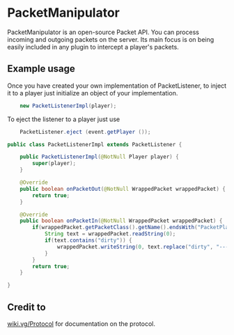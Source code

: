 # PacketManipulator
PacketManipulator is an open-source Packet API. You can process incoming and outgoing packets on the server. Its main focus is on being easily included in any plugin to intercept a player's packets.
## Example usage
Once you have created your own implementation of PacketListener, to inject it to a player just initialize an object of your implementation.
```java
    new PacketListenerImpl(player);
```
To eject the listener to a player just use
```java
    PacketListener.eject (event.getPlayer ());
```
```java
public class PacketListenerImpl extends PacketListener {

    public PacketListenerImpl(@NotNull Player player) {
        super(player);
    }

    @Override
    public boolean onPacketOut(@NotNull WrappedPacket wrappedPacket) {
        return true;
    }

    @Override
    public boolean onPacketIn(@NotNull WrappedPacket wrappedPacket) {
        if(wrappedPacket.getPacketClass().getName().endsWith("PacketPlayInChat")) {
            String text = wrappedPacket.readString(0);
            if(text.contains("dirty")) {
                wrappedPacket.writeString(0, text.replace("dirty", "-----"));
            }
        }
        return true;
    }

}

```
## Credit to
<a href="https://wiki.vg/Protocol">wiki.vg/Protocol</a> for documentation on the protocol.
